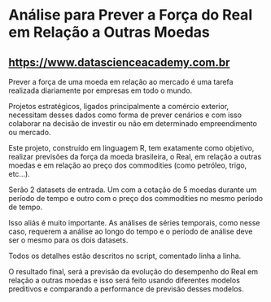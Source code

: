 # Análise para Prever a Força do Real em Relação a Outras Moedas
## https://www.datascienceacademy.com.br

Prever a força de uma moeda em relação ao mercado é uma tarefa realizada diariamente por empresas em todo o mundo.  

Projetos estratégicos, ligados principalmente a comércio exterior, necessitam desses dados como forma de prever cenários  e  com isso colaborar na decisão de investir ou não em determinado empreendimento ou mercado.

Este projeto, construído em linguagem R, tem exatamente como objetivo, realizar previsões da força da moeda brasileira, o Real, em relação a outras moedas e em relação ao preço dos commodities (como petróleo, trigo, etc...). 

Serão 2 datasets de entrada. Um com a cotação de 5 moedas durante um período de tempo e outro com o preço dos commodities no mesmo período de tempo. 

Isso aliás é muito importante. As análises de séries temporais, como nesse caso, requerem a análise ao longo do tempo e o período de análise deve ser o mesmo para os dois datasets.

Todos  os  detalhes  estão  descritos  no  script,  comentado  linha  a  linha.

O resultado final, será a previsão da evolução do desempenho do Real em relação a  outras  moedas  e  isso  será  feito  usando  diferentes  modelos  preditivos  e comparando  a  performance  de  previsão  desses  modelos.
